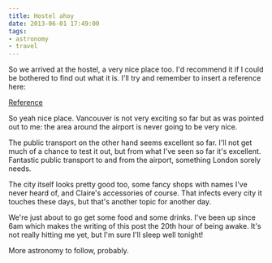 ```yaml
---
title: Hostel ahoy
date: 2013-06-01 17:49:00
tags:
- astronomy
- travel
---
```


So we arrived at the hostel, a very nice place too. I'd recommend it if I could be bothered to find out what it is. I'll try and remember to insert a reference here:

[Reference](https://www.hihostels.ca/westerncanada/170/hi-vancouver_central.hostel)


So yeah nice place. Vancouver is not very exciting so far but as was pointed out to me: the area around the airport is never going to be very nice.

The public transport on the other hand seems excellent so far. I'll not get much of a chance to test it out, but from what I've seen so far it's excellent. Fantastic public transport to and from the airport, something London sorely needs.

The city itself looks pretty good too, some fancy shops with names I've never heard of, and Claire's accessories of course. That infects every city it touches these days, but that's another topic for another day.

We're just about to go get some food and some drinks. I've been up since 6am which makes the writing of this post the 20th hour of being awake. It's not really hitting me yet, but I'm sure I'll sleep well tonight!

More astronomy to follow, probably.
